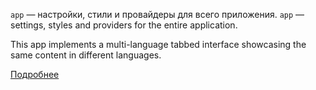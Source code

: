 `app` — настройки, стили и провайдеры для всего приложения.
`app` — settings, styles and providers for the entire application.

This app implements a multi-language tabbed interface showcasing the same content in different languages.

[Подробнее](https://feature-sliced.design/ru/docs/get-started/overview)
